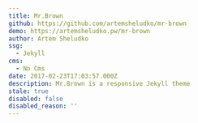 ```yaml
---
title: Mr.Brown
github: https://github.com/artemsheludko/mr-brown
demo: https://artemsheludko.pw/mr-brown
author: Artem Sheludko
ssg:
  - Jekyll
cms:
  - No Cms
date: 2017-02-23T17:03:57.000Z
description: Mr.Brown is a responsive Jekyll theme
stale: true
disabled: false
disabled_reason: ''
---
```

